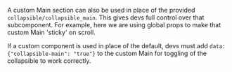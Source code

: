 A custom Main section can also be used in place of the provided `collapsible/collapsible_main`. This gives devs full control over that subcomponent. For example, here we are using global props to make that custom Main 'sticky' on scroll.

If a custom component is used in place of the default, devs must add `data: {"collapsible-main": "true"}` to the custom Main for toggling of the collapsible to work correctly.